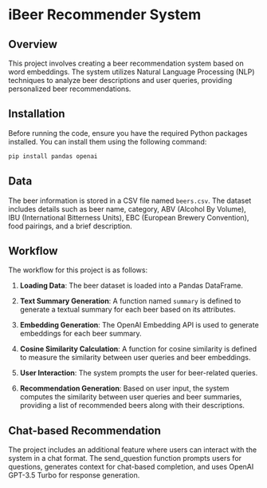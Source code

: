 # iBeer Recommender System

## Overview

This project involves creating a beer recommendation system based on word embeddings. The system utilizes Natural Language Processing (NLP) techniques to analyze beer descriptions and user queries, providing personalized beer recommendations.

## Installation

Before running the code, ensure you have the required Python packages installed. You can install them using the following command:

```bash
pip install pandas openai
```

## Data

The beer information is stored in a CSV file named `beers.csv`. The dataset includes details such as beer name, category, ABV (Alcohol By Volume), IBU (International Bitterness Units), EBC (European Brewery Convention), food pairings, and a brief description.

## Workflow

The workflow for this project is as follows:

1. **Loading Data**: The beer dataset is loaded into a Pandas DataFrame.

2. **Text Summary Generation**: A function named `summary` is defined to generate a textual summary for each beer based on its attributes.

3. **Embedding Generation**: The OpenAI Embedding API is used to generate embeddings for each beer summary.

4. **Cosine Similarity Calculation**: A function for cosine similarity is defined to measure the similarity between user queries and beer embeddings.

5. **User Interaction**: The system prompts the user for beer-related queries.

6. **Recommendation Generation**: Based on user input, the system computes the similarity between user queries and beer summaries, providing a list of recommended beers along with their descriptions.

## Chat-based Recommendation

The project includes an additional feature where users can interact with the system in a chat format. The send_question function prompts users for questions, generates context for chat-based completion, and uses OpenAI GPT-3.5 Turbo for response generation.
